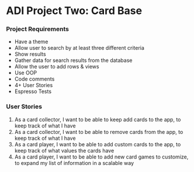 # ADI Project Two: Card Base

### Project Requirements
- Have a theme
- Allow user to search by at least three different criteria
- Show results
- Gather data for search results from the database
- Allow the user to add rows & views
- Use OOP
- Code comments
- 4+ User Stories
- Espresso Tests

### User Stories
 1. As a card collector, I want to be able to keep add cards to the app, to keep track of what I have
 2. As a card collector, I want to be able to remove cards from the app, to keep track of what I have
 3. As a card player, I want to be able to add custom cards to the app, to keep track of what values the cards have
 4. As a card player, I want to be able to add new card games to customize, to expand my list of information in a scalable way